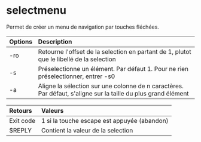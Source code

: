 # selectmenu

Permet de créer un menu de navigation par touches fléchées.

Options             | Description                                                                                                  |
:-------------------| :------------------------------------------------------------------------------------------------------------|
-ro                 | Retourne l'offset de la selection en partant de 1, plutot que le libellé de la selection                     |
-s<offset>          | Préselectionne un élément. Par défaut 1. Pour ne rien préselectionner, entrer -s0                            |
-a<nb colonnes>     | Aligne la sélection sur une colonne de n caractères. Par défaut, s'aligne sur la taille du plus grand élément|


Retours   | Valeurs                                     |
:---------|:--------------------------------------------|
Exit code | 1 si la touche escape est appuyée (abandon) |
$REPLY    | Contient la valeur de la selection          |